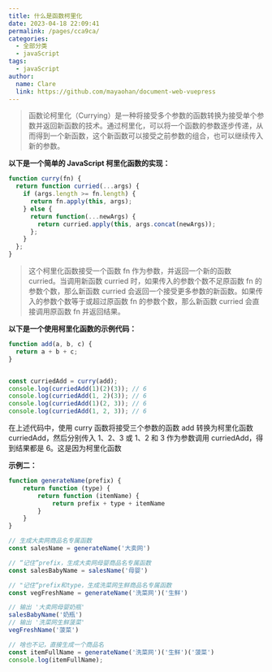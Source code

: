 ```yaml
---
title: 什么是函数柯里化
date: 2023-04-18 22:09:41
permalink: /pages/cca9ca/
categories: 
  - 全部分类
  - javaScript
tags: 
  - javaScript
author: 
  name: Clare
  link: https://github.com/mayaohan/document-web-vuepress
---
```

> 函数论柯里化（Currying）是一种将接受多个参数的函数转换为接受单个参数并返回新函数的技术。通过柯里化，可以将一个函数的参数逐步传递，从而得到一个新函数，这个新函数可以接受之前参数的组合，也可以继续传入新的参数。

<!-- more -->

**以下是一个简单的 JavaScript 柯里化函数的实现：**
```js
function curry(fn) {
  return function curried(...args) {
    if (args.length >= fn.length) {
      return fn.apply(this, args);
    } else {
      return function(...newArgs) {
        return curried.apply(this, args.concat(newArgs));
      };
    }
  };
}
```
> 这个柯里化函数接受一个函数 fn 作为参数，并返回一个新的函数 curried。当调用新函数 curried 时，如果传入的参数个数不足原函数 fn 的参数个数，那么新函数 curried 会返回一个接受更多参数的新函数。如果传入的参数个数等于或超过原函数 fn 的参数个数，那么新函数 curried 会直接调用原函数 fn 并返回结果。

**以下是一个使用柯里化函数的示例代码：**
```js
function add(a, b, c) {
  return a + b + c;
}


const curriedAdd = curry(add);
console.log(curriedAdd(1)(2)(3)); // 6
console.log(curriedAdd(1, 2)(3)); // 6
console.log(curriedAdd(1)(2, 3)); // 6
console.log(curriedAdd(1, 2, 3)); // 6
```
在上述代码中，使用 curry 函数将接受三个参数的函数 add 转换为柯里化函数 curriedAdd，然后分别传入 1、2、3 或 1、2 和 3 作为参数调用 curriedAdd，得到结果都是 6。这是因为柯里化函数

**示例二：**

```js
function generateName(prefix) {
    return function (type) {
        return function (itemName) {
            return prefix + type + itemName
        }
    }
}

// 生成大卖网商品名专属函数
const salesName = generateName('大卖网')

// “记住”prefix，生成大卖网母婴商品名专属函数
const salesBabyName = salesName('母婴')

// "记住“prefix和type，生成洗菜网生鲜商品名专属函数
const vegFreshName = generateName('洗菜网')('生鲜')

// 输出 '大卖网母婴奶瓶'
salesBabyName('奶瓶')
// 输出 '洗菜网生鲜菠菜'
vegFreshName('菠菜')

// 啥也不记，直接生成一个商品名
const itemFullName = generateName('洗菜网')('生鲜')('菠菜')
console.log(itemFullName);
```
